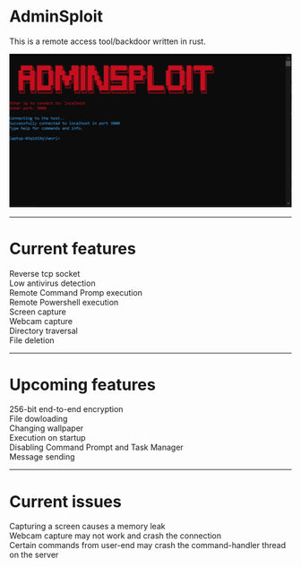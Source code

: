 # AdminSploit
This is a remote access tool/backdoor written in rust.  


![alt text](https://github.com/H3nr1X/AdminSploit/blob/main/showcase.png?raw=true)


______________________________________________________________________________

# Current features  

Reverse tcp socket    
Low antivirus detection   
Remote Command Promp execution  
Remote Powershell execution  
Screen capture  
Webcam capture  
Directory traversal  
File deletion  
________________________________________________________________________________

# Upcoming features

256-bit end-to-end encryption  
File dowloading  
Changing wallpaper  
Execution on startup  
Disabling Command Prompt and Task Manager  
Message sending  

_________________________________________________________________________________

# Current issues

Capturing a screen causes a memory leak  
Webcam capture may not work and crash the connection  
Certain commands from user-end may crash the command-handler thread on the server  
